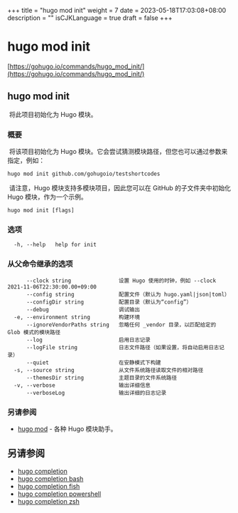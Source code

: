 +++
title = "hugo mod init"
weight = 7
date = 2023-05-18T17:03:08+08:00
description = ""
isCJKLanguage = true
draft = false
+++

# hugo mod init

[https://gohugo.io/commands/hugo_mod_init/](https://gohugo.io/commands/hugo_mod_init/)

## hugo mod init 

​	将此项目初始化为 Hugo 模块。

### 概要

​	将该项目初始化为 Hugo 模块。它会尝试猜测模块路径，但您也可以通过参数来指定，例如：

```
hugo mod init github.com/gohugoio/testshortcodes
```

​	请注意，Hugo 模块支持多模块项目，因此您可以在 GitHub 的子文件夹中初始化 Hugo 模块，作为一个示例。

```
hugo mod init [flags]
```

### 选项 

```
  -h, --help   help for init
```

### 从父命令继承的选项

```
      --clock string               设置 Hugo 使用的时钟，例如 --clock 2021-11-06T22:30:00.00+09:00
      --config string              配置文件（默认为 hugo.yaml|json|toml）
      --configDir string           配置目录（默认为“config”）
      --debug                      调试输出
  -e, --environment string         构建环境
      --ignoreVendorPaths string   忽略任何 _vendor 目录，以匹配给定的 Glob 模式的模块路径
      --log                        启用日志记录
      --logFile string             日志文件路径（如果设置，将自动启用日志记录）
      --quiet                      在安静模式下构建
  -s, --source string              从文件系统路径读取文件的相对路径
      --themesDir string           主题目录的文件系统路径
  -v, --verbose                    输出详细信息
      --verboseLog                 输出详细的日志记录

```

### 另请参阅 

- [hugo mod](https://gohugo.io/commands/hugo_mod/) - 各种 Hugo 模块助手。

## 另请参阅

- [hugo completion](https://gohugo.io/commands/hugo_completion/)
- [hugo completion bash](https://gohugo.io/commands/hugo_completion_bash/)
- [hugo completion fish](https://gohugo.io/commands/hugo_completion_fish/)
- [hugo completion powershell](https://gohugo.io/commands/hugo_completion_powershell/)
- [hugo completion zsh](https://gohugo.io/commands/hugo_completion_zsh/)
